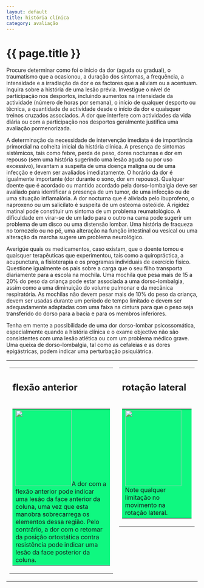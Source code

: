 ```yaml
---
layout: default
title: história clínica
category: avaliação
---
```


# {{ page.title }}

Procure determinar como foi o início da dor (aguda ou gradual), o traumatismo que a ocasionou, a duração dos sintomas, a frequência, a intensidade e a irradiação da dor e os factores que a aliviam ou a acentuam. Inquira sobre a história de uma lesão prévia. Investigue o nível de participação nos desportos, incluindo aumentos na intensidade da actividade (número de horas por semana), o início de qualquer desporto ou têcnica, a quantidade de actividade desde o início da dor e quaisquer treinos cruzados associados. A dor que interfere com actividades da vida diária ou com a participação nos desportos geralmente justifica uma avaliação pormenorizada.

A determinação da necessidade de intervenção imediata é de importância primordial na colheita inicial da história clínica. A presença de sintomas sistémicos, tais como febre, perda de peso, dores nocturnas e dor em repouso (sem uma história sugerindo uma lesão aguda ou por uso excessivo), levantam a suspeita de uma doença maligna ou de uma infecção e devem ser avaliados imediatamente. O horário da dor é igualmente importante (dor durante o sono, dor em repouso). Qualquer doente que é acordado ou mantido acordado pela dorso-lombalgia deve ser avaliado para identificar a presença de um tumor, de uma infecção ou de uma situação inflamalória. A dor nocturna que é aliviada pelo ibuprofeno, o naproxeno ou um salicilato é suspeita de um osteoma osteóide. A rigidez matinal pode constituir um sintoma de um problema reumatológico. A dificuldade em virar-se de um lado para o outro na cama pode sugerir um problema de um disco ou uma distensão lombar. Uma história de fraqueza no tornozelo ou no pé, uma alteração na função intestinal ou vesical ou uma alteração da marcha sugere um problema neurológico.

Averigúe quais os medicamentos, caso existam, que o doente tomou e quaisquer terapêuticas que experimentou, tais como a quiropráctica, a acupunctura, a fisioterapia e os programas individuais de exercício fisico. Questione igualmente os pais sobre a carga que o seu filho transporta diariamente para a escola na mochila. Uma mochila que pesa mais de 15 a 20% do peso da criança pode estar associada a uma dorso-Iombalgia, assim como a uma diminuição do volume pulmonar e da mecânica respiratória. As mochilas não devem pesar mais de 10% do peso da criança, devem ser usadas durante um período de tempo limitado e devem ser adequadamente adaptadas com uma faixa na cintura para que o peso seja transferido do dorso para a bacia e para os membros inferiores.

Tenha em mente a possibilidade de uma dor dorso-lombar psicossomática, especialmente quando a história clínica e o exame objectivo não são consistentes com uma lesão atlética ou com um problema médico grave. Uma queixa de dorso-Iombalgia, tal como as cefaleias e as dores epigástricas, podem indicar uma perturbação psiquiátrica.
<table border="0">
<tbody>
<tr>
<td align="center" valign="top">
<table border="0" cellspacing="10" cellpadding="0">
<tbody>
<tr>
<td valign="top">
<h2>flexão anterior</h2>
</td>
</tr>
<tr>
<td valign="top">
<table width="100%" border="0" cellpadding="10">
<tbody>
<tr>
<td bgcolor="# f8f8f8"><img src="http://www.dorlombar.com/images/avaliacao-coluna-2.jpg" alt="" width="148" height="200" />A dor com a flexão anterior pode indicar uma lesão da face anterior da coluna, uma vez que esta manobra sobrecarrega os elementos dessa região. Pelo contrário, a dor com o retomar da posição ortostática contra resistência pode indicar uma lesão da face posterior da coluna.</td>
</tr>
</tbody>
</table>
</td>
</tr>
</tbody>
</table>
</td>
<td align="center" valign="top">
<table border="0" cellspacing="10" cellpadding="0">
<tbody>
<tr>
<td valign="top">
<h2>rotação lateral</h2>
</td>
</tr>
<tr>
<td align="center" valign="middle">
<table width="100%" border="0" cellpadding="10">
<tbody>
<tr>
<td bgcolor="# f8f8f8"><img src="http://www.dorlombar.com/images/avaliacao-coluna-1.jpg" alt="" width="148" height="200" align="absmiddle" />
Note qualquer limitação no movimento na rotação lateral.</td>
</tr>
</tbody>
</table>
</td>
</tr>
</tbody>
</table>
</td>
</tr>
</tbody>
</table>
</div>
